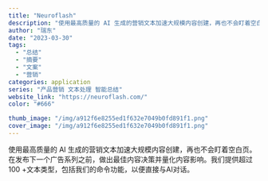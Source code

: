 ```yaml
---
title: "Neuroflash"
description: "使用最高质量的 AI 生成的营销文本加速大规模内容创建，再也不会盯着空白页。在发布下一个广告系列之前，做出最佳内容决策并"
author: "瑞东"
date: "2023-03-30"
tags:
  - "总结"
  - "摘要"
  - "文案"
  - "营销"
categories: application
series: "产品营销 文本处理 智能总结"
website_link: "https://neuroflash.com/"
color: "#666"

thumb_image: "/img/a912f6e8255ed1f632e7049b0fd891f1.png"
cover_image: "/img/a912f6e8255ed1f632e7049b0fd891f1.png"
---
```


使用最高质量的 AI 生成的营销文本加速大规模内容创建，再也不会盯着空白页。在发布下一个广告系列之前，做出最佳内容决策并量化内容影响。我们提供超过100 +文本类型，包括我们的命令功能，以便直接与AI对话。
